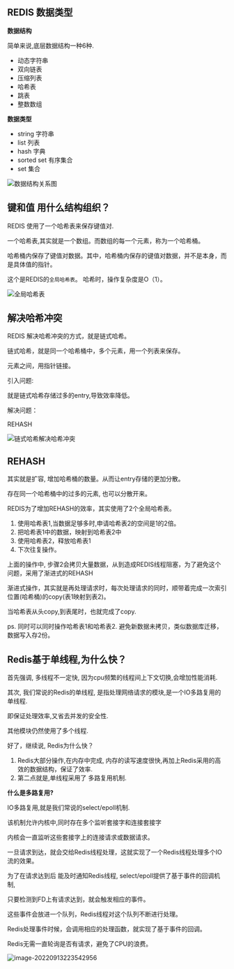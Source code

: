 ## REDIS 数据类型



**数据结构**

简单来说,底层数据结构一种6种.

- 动态字符串
- 双向链表
- 压缩列表
- 哈希表
- 跳表
- 整数数组



**数据类型**

- string  字符串
- list 列表
- hash 字典
- sorted set 有序集合
- set 集合



 ![数据结构关系图](https://public-1257059699.cos.ap-beijing.myqcloud.com/PicGo/%E6%95%B0%E6%8D%AE%E7%BB%93%E6%9E%84%E5%85%B3%E7%B3%BB%E5%9B%BE.jpg)







## 键和值 用什么结构组织？



REDIS 使用了一个哈希表来保存键值对.

一个哈希表,其实就是一个数组。而数组的每一个元素，称为一个哈希桶。

哈希桶内保存了键值对数据。其中，哈希桶内保存的键值对数据，并不是本身，而是具体值的指针。

这个是REDIS的`全局哈希表`。  哈希时，操作复杂度是O（1）。

 ![全局哈希表](https://public-1257059699.cos.ap-beijing.myqcloud.com/PicGo/%E5%85%A8%E5%B1%80%E5%93%88%E5%B8%8C%E8%A1%A8.png)



## 解决哈希冲突

REDIS 解决哈希冲突的方式，就是链式哈希。

链式哈希，就是同一个哈希桶中，多个元素，用一个列表来保存。

元素之间，用指针链接。

引入问题: 

 就是链式哈希存储过多的entry,导致效率降低。

解决问题：

REHASH

 ![链式哈希解决哈希冲突](https://public-1257059699.cos.ap-beijing.myqcloud.com/PicGo/%E9%93%BE%E5%BC%8F%E5%93%88%E5%B8%8C%E8%A7%A3%E5%86%B3%E5%93%88%E5%B8%8C%E5%86%B2%E7%AA%81.png)





## REHASH 

其实就是扩容,  增加哈希桶的数量。从而让entry存储的更加分散。

存在同一个哈希桶中的过多的元素, 也可以分散开来。

REDIS为了增加REHASH的效率，其实使用了2个全局哈希表。

1.  使用哈希表1,当数据足够多时,申请哈希表2的空间是1的2倍。
2. 把哈希表1中的数据，映射到哈希表2中
3. 使用哈希表2，释放哈希表1
4. 下次往复操作。



上面的操作中,  步骤2会拷贝大量数据，从到造成REDIS线程阻塞，为了避免这个问题，采用了渐进式的REHASH

渐进式操作，其实就是再处理请求时，每次处理请求的同时，顺带着完成一次索引位置(哈希桶)的copy(表1映射到表2)。

当哈希表从头copy,到表尾时，也就完成了copy.

ps. 同时可以同时操作哈希表1和哈希表2. 避免新数据未拷贝，类似数据库迁移，数据写入存2份。





## Redis基于单线程,为什么快？



首先强调, 多线程不一定快, 因为cpu频繁的线程间上下文切换,会增加性能消耗.

其次, 我们常说的Redis的单线程, 是指处理网络请求的模块,是一个IO多路复用的单线程.

即保证处理效率,又省去并发的安全性. 

其他模块仍然使用了多个线程.



好了，继续说, Redis为什么快？

1.   Redis大部分操作,在内存中完成, 内存的读写速度很快,再加上Redis采用的高效的数据结构，保证了效率.
2.   第二点就是,单线程采用了 多路复用机制.



**什么是多路复用?**

IO多路复用,就是我们常说的select/epoll机制.

该机制允许内核中,同时存在多个监听套接字和连接套接字

内核会一直监听这些套接字上的连接请求或数据请求。

一旦请求到达，就会交给Redis线程处理，这就实现了一个Redis线程处理多个IO流的效果。



为了在请求达到后 能及时通知Redis线程, select/epoll提供了基于事件的回调机制,

只要检测到FD上有请求达到，就会触发相应的事件。

这些事件会放进一个队列，Redis线程对这个队列不断进行处理。

Redis处理事件时候，会调用相应的处理函数，就实现了基于事件的回调。

Redis无需一直轮询是否有请求，避免了CPU的浪费。

![image-20220913223542956](https://public-1257059699.cos.ap-beijing.myqcloud.com/PicGo/image-20220913223542956.png)





